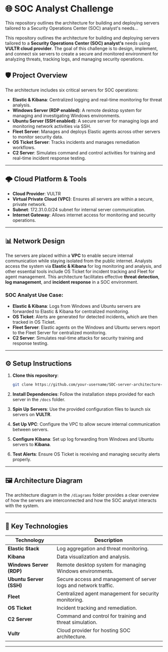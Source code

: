 # 🌐 SOC Analyst Challenge



This repository outlines the architecture for building and deploying servers tailored to a Security Operations Center (SOC) analyst's needs...


This repository outlines the architecture for building and deploying servers tailored to a **Security Operations Center (SOC) analyst's** needs using **VULTR cloud provider**. The goal of this challenge is to design, implement, and connect six servers to create a secure and monitored environment for analyzing threats, tracking logs, and managing security operations.

## 🛡️ Project Overview

The architecture includes six critical servers for SOC operations:

- **Elastic & Kibana**: Centralized logging and real-time monitoring for threat analysis.
- **Windows Server (RDP enabled)**: A remote desktop system for managing and investigating Windows environments.
- **Ubuntu Server (SSH enabled)**: A secure server for managing logs and monitoring network activities via SSH.
- **Fleet Server**: Manages and deploys Elastic agents across other servers to monitor security data.
- **OS Ticket Server**: Tracks incidents and manages remediation workflows.
- **C2 Server**: Simulates command and control activities for training and real-time incident response testing.

---

## 🌩️ Cloud Platform & Tools

- **Cloud Provider**: VULTR
- **Virtual Private Cloud (VPC)**: Ensures all servers are within a secure, private network.
- **Subnet**: 172.31.0.0/24 subnet for internal server communication.
- **Internet Gateway**: Allows internet access for monitoring and security operations.

---

## 📊 Network Design

The servers are placed within a **VPC** to enable secure internal communication while staying isolated from the public internet. Analysts access the system via **Elastic & Kibana** for log monitoring and analysis, and other essential tools include OS Ticket for incident tracking and Fleet for agent management. This architecture facilitates effective **threat detection**, **log management**, and **incident response** in a SOC environment.

### **SOC Analyst Use Case:**

- **Elastic & Kibana**: Logs from Windows and Ubuntu servers are forwarded to Elastic & Kibana for centralized monitoring.
- **OS Ticket**: Alerts are generated for detected incidents, which are then tracked in OS Ticket.
- **Fleet Server**: Elastic agents on the Windows and Ubuntu servers report to the Fleet Server for centralized monitoring.
- **C2 Server**: Simulates real-time attacks for security training and response testing.

---

## ⚙️ Setup Instructions

1. **Clone this repository**:
    ```bash
    git clone https://github.com/your-username/SOC-server-architecture-challenge.git
    ```

2. **Install Dependencies**:
    Follow the installation steps provided for each server in the `/docs` folder.

3. **Spin Up Servers**:
    Use the provided configuration files to launch six servers on **VULTR**.

4. **Set Up VPC**:
    Configure the VPC to allow secure internal communication between servers.

5. **Configure Kibana**:
    Set up log forwarding from Windows and Ubuntu servers to **Kibana**.

6. **Test Alerts**:
    Ensure OS Ticket is receiving and managing security alerts properly.

---

## 🖼️ Architecture Diagram

The architecture diagram in the `/diagrams` folder provides a clear overview of how the servers are interconnected and how the SOC analyst interacts with the system.

---

## 🔧 Key Technologies

| Technology              | Description                                                       |
|-------------------------|-------------------------------------------------------------------|
| **Elastic Stack**        | Log aggregation and threat monitoring.                           |
| **Kibana**               | Data visualization and analysis.                                |
| **Windows Server (RDP)** | Remote desktop system for managing Windows environments.         |
| **Ubuntu Server (SSH)**  | Secure access and management of server logs and network traffic. |
| **Fleet**                | Centralized agent management for security monitoring.            |
| **OS Ticket**            | Incident tracking and remediation.                              |
| **C2 Server**            | Command and control for training and threat simulation.          |
| **Vultr**                | Cloud provider for hosting SOC architecture.                    |

---
